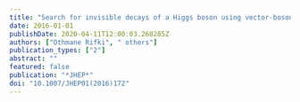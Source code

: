```yaml
---
title: "Search for invisible decays of a Higgs boson using vector-boson fusion in $pp$ collisions at $sqrts=8$ TeV with the ATLAS detector"
date: 2016-01-01
publishDate: 2020-04-11T12:00:03.268285Z
authors: ["Othmane Rifki", " others"]
publication_types: ["2"]
abstract: ""
featured: false
publication: "*JHEP*"
doi: "10.1007/JHEP01(2016)172"
---
```


